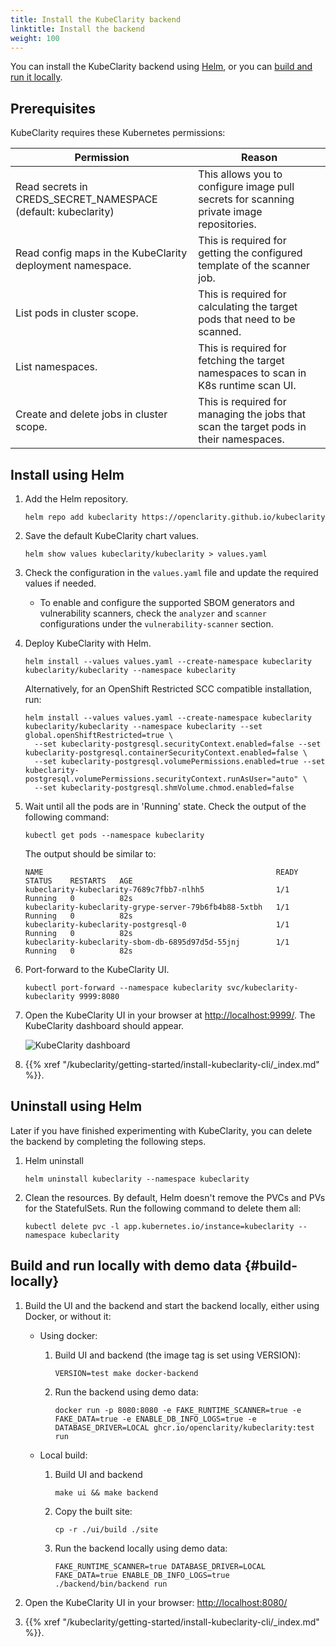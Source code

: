 ```yaml
---
title: Install the KubeClarity backend
linktitle: Install the backend
weight: 100
---
```


You can install the KubeClarity backend using [Helm](#install-using-helm), or you can [build and run it locally](#build-locally).

## Prerequisites

KubeClarity requires these Kubernetes permissions:

| Permission | Reason |
| ---        | ---    |
| Read secrets in CREDS_SECRET_NAMESPACE (default: kubeclarity) | This allows you to configure image pull secrets for scanning private image repositories. |
| Read config maps in the KubeClarity deployment namespace. | This is required for getting the configured template of the scanner job. |
| List pods in cluster scope. | This is required for calculating the target pods that need to be scanned. |
| List namespaces. | This is required for fetching the target namespaces to scan in K8s runtime scan UI. |
| Create and delete jobs in cluster scope. | This is required for managing the jobs that scan the target pods in their namespaces. |

## Install using Helm

1. Add the Helm repository.

    ```shell
    helm repo add kubeclarity https://openclarity.github.io/kubeclarity
    ```

1. Save the default KubeClarity chart values.

    ```shell
    helm show values kubeclarity/kubeclarity > values.yaml
    ```

1. Check the configuration in the `values.yaml` file and update the required values if needed.

    - To enable and configure the supported SBOM generators and vulnerability scanners, check the `analyzer` and `scanner` configurations under the `vulnerability-scanner` section.

1. Deploy KubeClarity with Helm.

   ```shell
   helm install --values values.yaml --create-namespace kubeclarity kubeclarity/kubeclarity --namespace kubeclarity
   ```

   Alternatively, for an OpenShift Restricted SCC compatible installation, run:

   ```shell
   helm install --values values.yaml --create-namespace kubeclarity kubeclarity/kubeclarity --namespace kubeclarity --set global.openShiftRestricted=true \
     --set kubeclarity-postgresql.securityContext.enabled=false --set kubeclarity-postgresql.containerSecurityContext.enabled=false \
     --set kubeclarity-postgresql.volumePermissions.enabled=true --set kubeclarity-postgresql.volumePermissions.securityContext.runAsUser="auto" \
     --set kubeclarity-postgresql.shmVolume.chmod.enabled=false
   ```

1. Wait until all the pods are in 'Running' state. Check the output of the following command:

    ```shell
    kubectl get pods --namespace kubeclarity
    ```

    The output should be similar to:

    ```shell
    NAME                                                    READY   STATUS    RESTARTS   AGE
    kubeclarity-kubeclarity-7689c7fbb7-nlhh5                1/1     Running   0          82s
    kubeclarity-kubeclarity-grype-server-79b6fb4b88-5xtbh   1/1     Running   0          82s
    kubeclarity-kubeclarity-postgresql-0                    1/1     Running   0          82s
    kubeclarity-kubeclarity-sbom-db-6895d97d5d-55jnj        1/1     Running   0          82s
    ```

1. Port-forward to the KubeClarity UI.

   ```shell
   kubectl port-forward --namespace kubeclarity svc/kubeclarity-kubeclarity 9999:8080
   ```

1. Open the KubeClarity UI in your browser at [http://localhost:9999/](http://localhost:9999/). The KubeClarity dashboard should appear.

    ![KubeClarity dashboard](/img/vmclarity-ui-1.png)

1. {{% xref "/kubeclarity/getting-started/install-kubeclarity-cli/_index.md" %}}.

## Uninstall using Helm

Later if you have finished experimenting with KubeClarity, you can delete the backend by completing the following steps.

1. Helm uninstall

   ```shell
   helm uninstall kubeclarity --namespace kubeclarity
   ```

2. Clean the resources. By default, Helm doesn't remove the PVCs and PVs for the StatefulSets. Run the following command to delete them all:

    ```shell
    kubectl delete pvc -l app.kubernetes.io/instance=kubeclarity --namespace kubeclarity
    ```

## Build and run locally with demo data {#build-locally}

1. Build the UI and the backend and start the backend locally, either using Docker, or without it:

    - Using docker:
        1. Build UI and backend (the image tag is set using VERSION):

            ```shell
            VERSION=test make docker-backend
            ```

        1. Run the backend using demo data:

            ```shell
            docker run -p 8080:8080 -e FAKE_RUNTIME_SCANNER=true -e FAKE_DATA=true -e ENABLE_DB_INFO_LOGS=true -e DATABASE_DRIVER=LOCAL ghcr.io/openclarity/kubeclarity:test run
            ```

    - Local build:
        1. Build UI and backend

            ```shell
            make ui && make backend
            ```

        1. Copy the built site:

            ```shell
            cp -r ./ui/build ./site
            ```

        1. Run the backend locally using demo data:

            ```shell
            FAKE_RUNTIME_SCANNER=true DATABASE_DRIVER=LOCAL FAKE_DATA=true ENABLE_DB_INFO_LOGS=true ./backend/bin/backend run
            ```

1. Open the KubeClarity UI in your browser: [http://localhost:8080/](http://localhost:8080/)
1. {{% xref "/kubeclarity/getting-started/install-kubeclarity-cli/_index.md" %}}.
